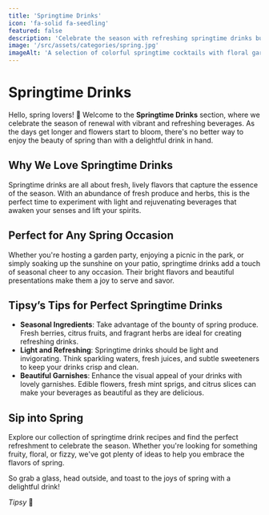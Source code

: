 ```yaml
---
title: 'Springtime Drinks'
icon: 'fa-solid fa-seedling'
featured: false
description: 'Celebrate the season with refreshing springtime drinks bursting with fresh, vibrant flavors. Perfect for sunny days!'
image: '/src/assets/categories/spring.jpg'
imageAlt: 'A selection of colorful springtime cocktails with floral garnishes.'
---
```


# Springtime Drinks

Hello, spring lovers! 🌸 Welcome to the **Springtime Drinks** section, where we celebrate the season of renewal with vibrant and refreshing beverages. As the days get longer and flowers start to bloom, there's no better way to enjoy the beauty of spring than with a delightful drink in hand.

## Why We Love Springtime Drinks

Springtime drinks are all about fresh, lively flavors that capture the essence of the season. With an abundance of fresh produce and herbs, this is the perfect time to experiment with light and rejuvenating beverages that awaken your senses and lift your spirits.

## Perfect for Any Spring Occasion

Whether you're hosting a garden party, enjoying a picnic in the park, or simply soaking up the sunshine on your patio, springtime drinks add a touch of seasonal cheer to any occasion. Their bright flavors and beautiful presentations make them a joy to serve and savor.

## Tipsy’s Tips for Perfect Springtime Drinks

-   **Seasonal Ingredients**: Take advantage of the bounty of spring produce. Fresh berries, citrus fruits, and fragrant herbs are ideal for creating refreshing drinks.
-   **Light and Refreshing**: Springtime drinks should be light and invigorating. Think sparkling waters, fresh juices, and subtle sweeteners to keep your drinks crisp and clean.
-   **Beautiful Garnishes**: Enhance the visual appeal of your drinks with lovely garnishes. Edible flowers, fresh mint sprigs, and citrus slices can make your beverages as beautiful as they are delicious.

## Sip into Spring

Explore our collection of springtime drink recipes and find the perfect refreshment to celebrate the season. Whether you're looking for something fruity, floral, or fizzy, we've got plenty of ideas to help you embrace the flavors of spring.

So grab a glass, head outside, and toast to the joys of spring with a delightful drink!

_Tipsy_ 🥂
